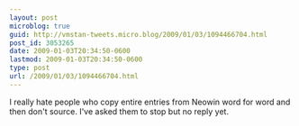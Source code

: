```yaml
---
layout: post
microblog: true
guid: http://vmstan-tweets.micro.blog/2009/01/03/1094466704.html
post_id: 3053265
date: 2009-01-03T20:34:50-0600
lastmod: 2009-01-03T20:34:50-0600
type: post
url: /2009/01/03/1094466704.html
---
```

I really hate people who copy entire entries from Neowin word for word and then don't source. I've asked them to stop but no reply yet.
